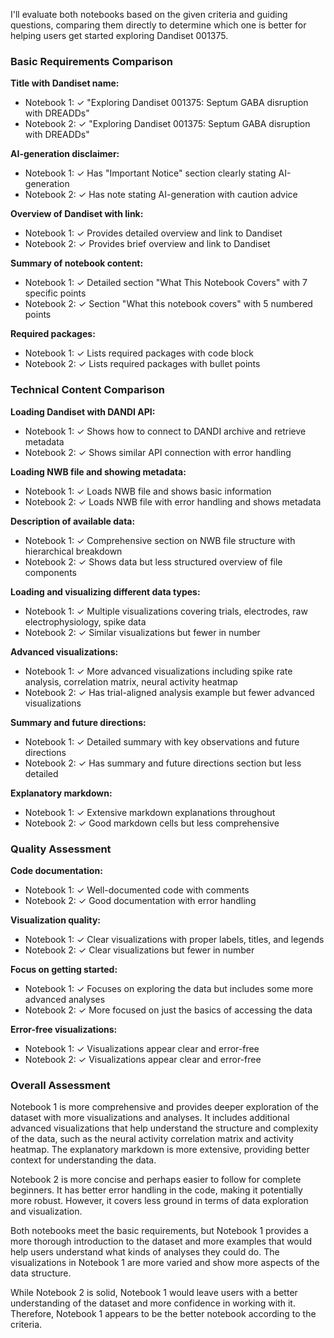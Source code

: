 I'll evaluate both notebooks based on the given criteria and guiding questions, comparing them directly to determine which one is better for helping users get started exploring Dandiset 001375.

### Basic Requirements Comparison

**Title with Dandiset name:**
- Notebook 1: ✓ "Exploring Dandiset 001375: Septum GABA disruption with DREADDs"
- Notebook 2: ✓ "Exploring Dandiset 001375: Septum GABA disruption with DREADDs"

**AI-generation disclaimer:**
- Notebook 1: ✓ Has "Important Notice" section clearly stating AI-generation
- Notebook 2: ✓ Has note stating AI-generation with caution advice

**Overview of Dandiset with link:**
- Notebook 1: ✓ Provides detailed overview and link to Dandiset
- Notebook 2: ✓ Provides brief overview and link to Dandiset

**Summary of notebook content:**
- Notebook 1: ✓ Detailed section "What This Notebook Covers" with 7 specific points
- Notebook 2: ✓ Section "What this notebook covers" with 5 numbered points

**Required packages:**
- Notebook 1: ✓ Lists required packages with code block
- Notebook 2: ✓ Lists required packages with bullet points

### Technical Content Comparison

**Loading Dandiset with DANDI API:**
- Notebook 1: ✓ Shows how to connect to DANDI archive and retrieve metadata
- Notebook 2: ✓ Shows similar API connection with error handling

**Loading NWB file and showing metadata:**
- Notebook 1: ✓ Loads NWB file and shows basic information
- Notebook 2: ✓ Loads NWB file with error handling and shows metadata

**Description of available data:**
- Notebook 1: ✓ Comprehensive section on NWB file structure with hierarchical breakdown
- Notebook 2: ✓ Shows data but less structured overview of file components

**Loading and visualizing different data types:**
- Notebook 1: ✓ Multiple visualizations covering trials, electrodes, raw electrophysiology, spike data
- Notebook 2: ✓ Similar visualizations but fewer in number

**Advanced visualizations:**
- Notebook 1: ✓ More advanced visualizations including spike rate analysis, correlation matrix, neural activity heatmap
- Notebook 2: ✓ Has trial-aligned analysis example but fewer advanced visualizations

**Summary and future directions:**
- Notebook 1: ✓ Detailed summary with key observations and future directions
- Notebook 2: ✓ Has summary and future directions section but less detailed

**Explanatory markdown:**
- Notebook 1: ✓ Extensive markdown explanations throughout
- Notebook 2: ✓ Good markdown cells but less comprehensive

### Quality Assessment

**Code documentation:**
- Notebook 1: ✓ Well-documented code with comments
- Notebook 2: ✓ Good documentation with error handling

**Visualization quality:**
- Notebook 1: ✓ Clear visualizations with proper labels, titles, and legends
- Notebook 2: ✓ Clear visualizations but fewer in number

**Focus on getting started:**
- Notebook 1: ✓ Focuses on exploring the data but includes some more advanced analyses
- Notebook 2: ✓ More focused on just the basics of accessing the data

**Error-free visualizations:**
- Notebook 1: ✓ Visualizations appear clear and error-free
- Notebook 2: ✓ Visualizations appear clear and error-free

### Overall Assessment

Notebook 1 is more comprehensive and provides deeper exploration of the dataset with more visualizations and analyses. It includes additional advanced visualizations that help understand the structure and complexity of the data, such as the neural activity correlation matrix and activity heatmap. The explanatory markdown is more extensive, providing better context for understanding the data.

Notebook 2 is more concise and perhaps easier to follow for complete beginners. It has better error handling in the code, making it potentially more robust. However, it covers less ground in terms of data exploration and visualization.

Both notebooks meet the basic requirements, but Notebook 1 provides a more thorough introduction to the dataset and more examples that would help users understand what kinds of analyses they could do. The visualizations in Notebook 1 are more varied and show more aspects of the data structure.

While Notebook 2 is solid, Notebook 1 would leave users with a better understanding of the dataset and more confidence in working with it. Therefore, Notebook 1 appears to be the better notebook according to the criteria.